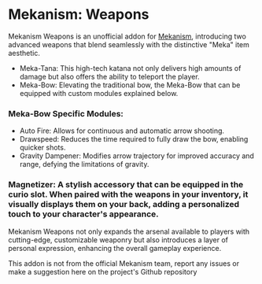 # Mekanism: Weapons

Mekanism Weapons is an unofficial addon for [Mekanism](https://www.curseforge.com/minecraft/mc-mods/mekanism), introducing two advanced weapons that blend seamlessly with the distinctive "Meka" item aesthetic.
* Meka-Tana: This high-tech katana not only delivers high amounts of damage but also offers the ability to teleport the player.
* Meka-Bow: Elevating the traditional bow, the Meka-Bow that can be equipped with custom modules explained below.

### Meka-Bow Specific Modules:
* Auto Fire: Allows for continuous and automatic arrow shooting.
* Drawspeed: Reduces the time required to fully draw the bow, enabling quicker shots.
* Gravity Dampener: Modifies arrow trajectory for improved accuracy and range, defying the limitations of gravity.

### Magnetizer: A stylish accessory that can be equipped in the curio slot. When paired with the weapons in your inventory, it visually displays them on your back, adding a personalized touch to your character's appearance.

Mekanism Weapons not only expands the arsenal available to players with cutting-edge, customizable weaponry but also introduces a layer of personal expression, enhancing the overall gameplay experience.

This addon is not from the official Mekanism team, report any issues or make a suggestion here on the project's Github repository
